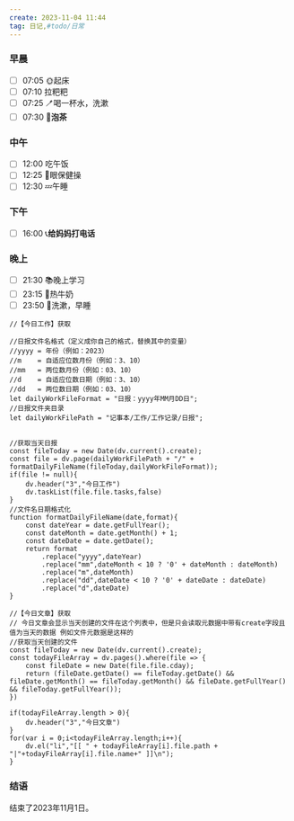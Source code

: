 ```yaml
---
create: 2023-11-04 11:44
tag: 日记,#todo/日常
---
```

### 早晨
- [ ] 07:05 🌞起床
- [ ] 07:10 拉粑粑
- [ ] 07:25 🪥喝一杯水，洗漱
- [ ] 07:30 🍵**泡茶**
### 中午
- [ ] 12:00 吃午饭
- [ ] 12:25 👀眼保健操
- [ ] 12:30 💤午睡
### 下午
- [ ] 16:00 📞**给妈妈打电话**
### 晚上
- [ ] 21:30 📚晚上学习
- [ ] 23:15 🥛热牛奶
- [ ] 23:50 🌙洗漱，早睡

```dataviewjs
//【今日工作】获取

//日报文件名格式（定义成你自己的格式，替换其中的变量）
//yyyy = 年份（例如：2023）
//m    = 自适应位数月份（例如：3、10）
//mm   = 两位数月份（例如：03、10）
//d    = 自适应位数日期（例如：3、10）
//dd   = 两位数日期（例如：03、10）
let dailyWorkFileFormat = "日报：yyyy年MM月DD日";
//日报文件夹目录
let dailyWorkFilePath = "记事本/工作/工作记录/日报";


//获取当天日报
const fileToday = new Date(dv.current().create);
const file = dv.page(dailyWorkFilePath + "/" + formatDailyFileName(fileToday,dailyWorkFileFormat));
if(file != null){
    dv.header("3","今日工作")
    dv.taskList(file.file.tasks,false)
}
//文件名日期格式化
function formatDailyFileName(date,format){
    const dateYear = date.getFullYear();
    const dateMonth = date.getMonth() + 1;
    const dateDate = date.getDate();
    return format
        .replace("yyyy",dateYear)
        .replace("mm",dateMonth < 10 ? '0' + dateMonth : dateMonth)
        .replace("m",dateMonth)
        .replace("dd",dateDate < 10 ? '0' + dateDate : dateDate)
        .replace("d",dateDate)
}
```
```dataviewjs
//【今日文章】获取
// 今日文章会显示当天创建的文件在这个列表中，但是只会读取元数据中带有create字段且值为当天的数据 例如文件元数据是这样的
//获取当天创建的文件
const fileToday = new Date(dv.current().create);
const todayFileArray = dv.pages().where(file => {
    const fileDate = new Date(file.file.cday);
    return (fileDate.getDate() == fileToday.getDate() && fileDate.getMonth() == fileToday.getMonth() && fileDate.getFullYear() && fileToday.getFullYear());
})

if(todayFileArray.length > 0){
    dv.header("3","今日文章")
}
for(var i = 0;i<todayFileArray.length;i++){
    dv.el("li","[[ " + todayFileArray[i].file.path + "|"+todayFileArray[i].file.name+" ]]\n");
}
```
### 结语
结束了2023年11月1日。